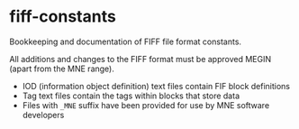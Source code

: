 # fiff-constants

Bookkeeping and documentation of FIFF file format constants.

All additions and changes to the FIFF format must be approved MEGIN (apart from the MNE range).

* IOD (information object definition) text files contain FIF block definitions
* Tag text files contain the tags within blocks that store data
* Files with `_MNE` suffix have been provided for use by MNE software developers
